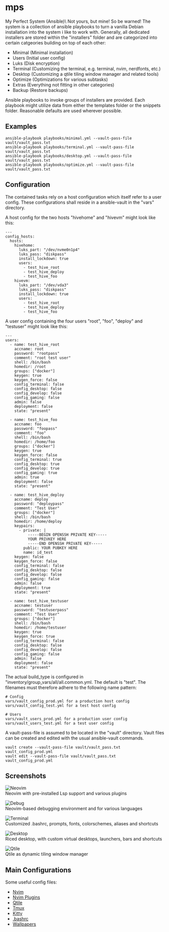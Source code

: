 # mps

My Perfect System (Ansible)\\
Not yours, but mine! So be warned!
The system is a collection of ansible playbooks to turn a vanilla
Debian installation into the system i like to work with.
Generally, all dedicated installers are stored within the "installers" folder
and are categorized into certain catgeories building on top of each other:

- Minimal (Minimal installation)
- Users (Initial user config)
- Luks (Disk encryption)
- Terminal (Customizing the terminal, e.g. terminal, nvim, nerdfonts, etc.)
- Desktop (Customizing a qtile tiling window manager and related tools)
- Optimize (Optimizations for various subtasks)
- Extras (Everything not fitting in other categories)
- Backup (Restore backups)

Ansible playbooks to invoke groups of installers are provided.
Each playbook might utilize data from either the templates folder
or the snippets folder.
Reasonable defaults are used wherever possible.

## Examples

```
ansible-playbook playbooks/minimal.yml --vault-pass-file vault/vault_pass.txt
ansible-playbook playbooks/terminal.yml --vault-pass-file vault/vault_pass.txt
ansible-playbook playbooks/desktop.yml --vault-pass-file vault/vault_pass.txt
ansible-playbook playbooks/optimize.yml --vault-pass-file vault/vault_pass.txt
```

## Configuration

The contained tasks rely on a host configuration which itself refer to a user config.
These configurations shall reside in a ansible-vault in the "vars" directory.

A host config for the two hosts "hivehome" and "hivevm" might look like this:

```
---
config_hosts:
  hosts:
    hivehome:
      luks_part: "/dev/nvme0n1p4"
      luks_pass: "diskpass"
      install_lockdown: true
      users:
        - test_hive_root
        - test_hive_deploy
        - test_hive_foo
    hivevm:
      luks_part: "/dev/vda3"
      luks_pass: "diskpass"
      install_lockdown: true
      users:
        - test_hive_root
        - test_hive_deploy
        - test_hive_foo

```

A user config containing the four users "root", "foo", "deploy"
and "testuser" might look like this:

```
---
users:
  - name: test_hive_root
    accname: root
    password: "rootpass"
    comment: "root test user"
    shell: /bin/bash
    homedir: /root
    groups: ["docker"]
    keygen: true
    keygen_force: false
    config_terminal: false
    config_desktop: false
    config_develop: false
    config_gaming: false
    admin: false
    deployment: false
    state: "present"

  - name: test_hive_foo
    accname: foo
    password: "foopass"
    comment: "foo"
    shell: /bin/bash
    homedir: /home/foo
    groups: ["docker"]
    keygen: true
    keygen_force: false
    config_terminal: true
    config_desktop: true
    config_develop: true
    config_gaming: true
    admin: true
    deployment: false
    state: "present"

  - name: test_hive_deploy
    accname: deploy
    password: "deploypass"
    comment: "Test User"
    groups: ["docker"]
    shell: /bin/bash
    homedir: /home/deploy
    keypairs:
      - private: |
          -----BEGIN OPENSSH PRIVATE KEY-----
          YOUR PRIVKEY HERE
          -----END OPENSSH PRIVATE KEY-----
        public: YOUR PUBKEY HERE
        name: id_test
    keygen: false
    keygen_force: false
    config_terminal: false
    config_desktop: false
    config_develop: false
    config_gaming: false
    admin: false
    deployment: true
    state: "present"

  - name: test_hive_testuser
    accname: testuser
    password: "testuserpass"
    comment: "Test User"
    groups: ["docker"]
    shell: /bin/bash
    homedir: /home/testuser
    keygen: true
    keygen_force: true
    config_terminal: false
    config_desktop: false
    config_develop: false
    config_gaming: false
    admin: false
    deployment: false
    state: "present"

```

The actual build_type is configured in "inventory/group_vars/all/all.common.yml.
The default is "test".
The filenames must therefore adhere to the following name pattern:

```
# Config
vars/vault_config_prod.yml for a production host config
vars/vault_config_test.yml for a test host config

# Users
vars/vault_users_prod.yml for a production user config
vars/vault_users_test.yml for a test user config
```

A vault-pass-file is assumed to be located in the "vault" directory.
Vault files can be created and edited with the usual ansible-vault commands.

```
vault create --vault-pass-file vault/vault_pass.txt vault_config_prod.yml
vault edit --vault-pass-file vault/vault_pass.txt vault_config_prod.yml
```

## Screenshots

![Neovim](screenshots/nvim.png) \
Neovim with pre-installed Lsp support and various plugins

![Debug](screenshots/debug.png) \
Neovim-based debugging environment and for various languages

![Terminal](screenshots/kitty.png) \
Customized .bashrc, prompts, fonts, colorschemes, aliases and shortcuts

![Desktop](screenshots/desktop.png) \
Riced desktop, with custom virtual desktops, launchers, bars and shortcuts

![Qtile](screenshots/qtile.png) \
Qtile as dynamic tiling window manager

## Main Configurations

Some useful config files:

- [Nvim](https://github.com/odem/mps/blob/main/dotfiles/.config/nvim/lua/main/keymap.lua)
- [Nvim Plugins](https://github.com/odem/mps/tree/main/dotfiles/.config/nvim/lua/config)
- [Qtile](https://github.com/odem/mps/blob/main/dotfiles/.config/qtile/keybinds.py)
- [Tmux](https://github.com/odem/mps/blob/main/dotfiles/.config/tmux/tmux.conf.local)
- [Kitty](https://github.com/odem/mps/blob/main/dotfiles/.config/kitty/kitty.conf)
- [.bashrc](https://github.com/odem/mps/blob/main/dotfiles/.bashrc)
- [Wallpapers](https://github.com/odem/mps/tree/main/dotfiles/.config/images)
